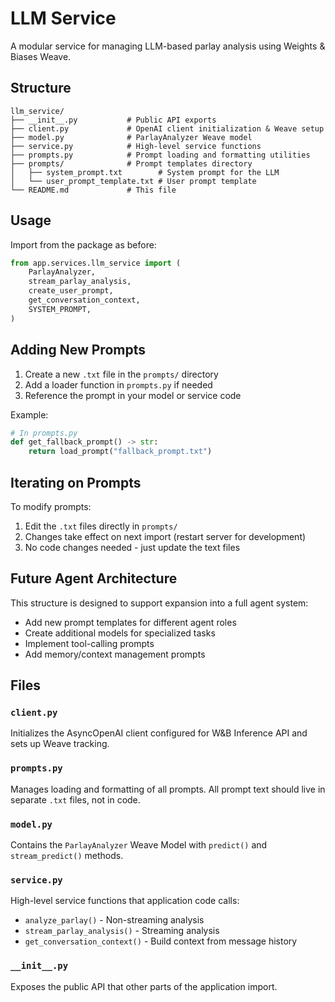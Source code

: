# LLM Service

A modular service for managing LLM-based parlay analysis using Weights & Biases Weave.

## Structure

```
llm_service/
├── __init__.py           # Public API exports
├── client.py             # OpenAI client initialization & Weave setup
├── model.py              # ParlayAnalyzer Weave model
├── service.py            # High-level service functions
├── prompts.py            # Prompt loading and formatting utilities
├── prompts/              # Prompt templates directory
│   ├── system_prompt.txt        # System prompt for the LLM
│   └── user_prompt_template.txt # User prompt template
└── README.md             # This file
```

## Usage

Import from the package as before:

```python
from app.services.llm_service import (
    ParlayAnalyzer,
    stream_parlay_analysis,
    create_user_prompt,
    get_conversation_context,
    SYSTEM_PROMPT,
)
```

## Adding New Prompts

1. Create a new `.txt` file in the `prompts/` directory
2. Add a loader function in `prompts.py` if needed
3. Reference the prompt in your model or service code

Example:
```python
# In prompts.py
def get_fallback_prompt() -> str:
    return load_prompt("fallback_prompt.txt")
```

## Iterating on Prompts

To modify prompts:
1. Edit the `.txt` files directly in `prompts/`
2. Changes take effect on next import (restart server for development)
3. No code changes needed - just update the text files

## Future Agent Architecture

This structure is designed to support expansion into a full agent system:
- Add new prompt templates for different agent roles
- Create additional models for specialized tasks
- Implement tool-calling prompts
- Add memory/context management prompts

## Files

### `client.py`
Initializes the AsyncOpenAI client configured for W&B Inference API and sets up Weave tracking.

### `prompts.py`
Manages loading and formatting of all prompts. All prompt text should live in separate `.txt` files, not in code.

### `model.py`
Contains the `ParlayAnalyzer` Weave Model with `predict()` and `stream_predict()` methods.

### `service.py`
High-level service functions that application code calls:
- `analyze_parlay()` - Non-streaming analysis
- `stream_parlay_analysis()` - Streaming analysis
- `get_conversation_context()` - Build context from message history

### `__init__.py`
Exposes the public API that other parts of the application import.

